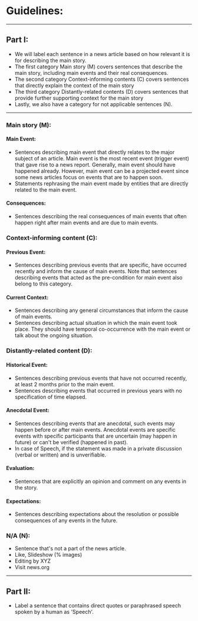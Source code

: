 # Guidelines: 

---
## Part I:
- We will label each sentence in a news article based on how relevant it is for describing the main story. 
- The first category Main story (M) covers sentences that describe the main story, including main events and their real consequences.
- The second category Context-informing contents (C) covers sentences that directly explain the context of the main story
- The third category Distantly-related contents (D) covers sentences that provide further supporting context for the main story 
- Lastly, we also have a category for not applicable sentences (N). 

---
### Main story (M):
#### Main Event: 
- Sentences describing main event that directly relates to the major subject of an article. Main event is the most recent event (trigger event) that gave rise to a news report. Generally, main event should have happened already. However, main event can be a projected event since some news articles focus on events that are to happen soon.
- Statements rephrasing the main event made by entities that are directly related to the main event.

#### Consequences:
- Sentences describing the real consequences of main events that often happen right after main events and are due to main events.

### Context-informing content (C):
#### Previous Event: 
- Sentences describing previous events that are specific, have occurred recently and inform the cause of main events. Note that sentences describing events that acted as the pre-condition for main event also belong to this category.
#### Current Context: 
- Sentences describing any general circumstances that inform the cause of main events.
- Sentences describing actual situation in which the main event took place. They should have temporal co-occurrence with the main event or talk about the ongoing situation. 

### Distantly-related content (D):
#### Historical Event: 
- Sentences describing previous events that have not occurred recently, at least 2 months prior to the main event.
- Sentences describing events that occurred in previous years with no specification of time elapsed.
#### Anecdotal Event: 
- Sentences describing events that are anecdotal, such events may happen before or after main events. Anecdotal events are specific events with specific participants that are uncertain (may happen in future) or can't be verified (happened in past).
- In case of Speech, if the statement was made in a private discussion (verbal or written) and is unverifiable.
#### Evaluation: 
- Sentences that are explicitly an opinion and comment on any events in the story.  
#### Expectations: 
- Sentences describing expectations about the resolution or possible consequences of any events in the future.

### N/A (N):
- Sentence that's not a part of the news article.
- Like, Slideshow (% images)
- Editing by XYZ
- Visit news.org

---
## Part II:
- Label a sentence that contains direct quotes or paraphrased speech spoken by a human as 'Speech'.
